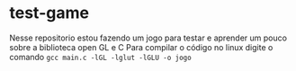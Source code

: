 # test-game
Nesse repositorio estou fazendo um jogo para testar e aprender um pouco sobre a biblioteca open GL e C
Para compilar o código no linux digite o comando
`gcc main.c -lGL -lglut -lGLU -o jogo`
